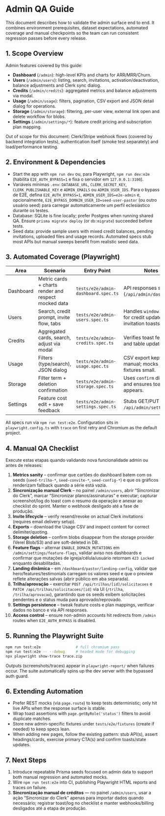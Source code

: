 ﻿# Admin QA Guide

This document describes how to validate the admin surface end to end. It combines environment prerequisites, dataset expectations, automated coverage and manual checkpoints so the team can run consistent regression passes before every release.

## 1. Scope Overview
Admin features covered by this guide:
- **Dashboard** (`/admin`): high-level KPIs and charts for ARR/MRR/Churn.
- **Users** (`/admin/users`): listing, search, invitations, activation/deactivation, balance adjustments and Clerk sync dialog.
- **Credits** (`/admin/credits`): aggregated metrics and balance adjustments via modal.
- **Usage** (`/admin/usage`): filters, pagination, CSV export and JSON detail dialog for operations.
- **Storage** (`/admin/storage`): filtering, per-user view, external link open and delete workflow for blobs.
- **Settings** (`/admin/settings/*`): feature credit pricing and subscription plan mapping.

Out of scope for this document: Clerk/Stripe webhook flows (covered by backend integration tests), authentication itself (smoke test separately) and load/performance testing.

## 2. Environment & Dependencies
- Start the app with `npm run dev` ou, para Playwright, `npm run dev:e2e` (habilita `E2E_AUTH_BYPASS=1` e fixa o servidor em `127.0.0.1:3100`).
- Variáveis mínimas `.env`: `DATABASE_URL`, `CLERK_SECRET_KEY`, `CLERK_PUBLISHABLE_KEY` e `ADMIN_EMAILS` ou `ADMIN_USER_IDS`. Para o bypass de E2E, defina `E2E_AUTH_BYPASS=1`, `ADMIN_USER_IDS=e2e-admin` e, opcionalmente, `E2E_BYPASS_DOMAIN_USER_ID=seed-user-pastor` (ou outro usuário seed) para carregar automaticamente um perfil eclesiástico durante os testes.
- Database: SQLite is fine locally; prefer Postgres when running shared QA. Ensure `prisma migrate deploy` (or `db:migrate`) succeeded before tests.
- Seed data: provide sample users with mixed credit balances, pending invitations, uploaded files and usage records. Automated specs stub most APIs but manual sweeps benefit from realistic seed data.

## 3. Automated Coverage (Playwright)
| Area | Scenario | Entry Point | Notes |
| --- | --- | --- | --- |
| Dashboard | Metric cards + charts render and respect mocked data | `tests/e2e/admin-dashboard.spec.ts` | API responses stubbed (`/api/admin/dashboard`). |
| Users | Search, credit prompt, invite flow, tabs | `tests/e2e/admin-users.spec.ts` | Handles `window.prompt` for credit update and invitation toasts. |
| Credits | Aggregated cards, search, adjust via modal | `tests/e2e/admin-credits.spec.ts` | Verifies toast feedback and table update. |
| Usage | Filters (type/search), JSON dialog | `tests/e2e/admin-usage.spec.ts` | CSV export kept manual; mocks keep fixtures small. |
| Storage | Filter term + deletion confirmation | `tests/e2e/admin-storage.spec.ts` | Uses `confirm` dialog and ensures toast appears. |
| Settings | Feature cost edit + save feedback | `tests/e2e/admin-settings.spec.ts` | Stubs GET/PUT to `/api/admin/settings`. |

All specs run via `npm run test:e2e`. Configuration sits in `playwright.config.ts` with `trace` on first retry and Chromium as the default project.

## 4. Manual QA Checklist
Execute estas etapas quando validando nova funcionalidade admin ou antes de releases:
1. **Metrics sanity** – confirmar que cartões do dashboard batem com os seeds (`seed-trilha-*`, `seed-convite-*`, `seed-config-*`) e que os gráficos renderizam fallback quando a série está vazia.
2. **Sincronização manual Clerk** – no painel `/admin/users`, abrir “Sincronizar do Clerk”, marcar “Sincronizar planos/assinaturas” e executar; capturar screenshot/log do toast com o resumo da operação e anexar ao checklist do sprint. Manter o webhook desligado até a fase de produção.
3. **Invite lifecycle** – verify resend/revoke on actual Clerk invitations (requires email delivery setup).
4. **Exports** – download the Usage CSV and inspect content for correct delimiter/quoting.
5. **Storage deletion** – confirm blobs disappear from the storage provider (Verel Blob/S3) and are soft-deleted in DB.
6. **Feature flags** – alternar `ENABLE_DOMAIN_MUTATIONS` em `/admin/settings/feature-flags`, validar aviso nos dashboards e confirmar que mutações de igreja/célula/usuário retornam `423 Locked` enquanto desabilitadas.
7. **Landing dinâmica** – em `/dashboard/pastor/landing-config`, validar que hero/features/testimonials carregam os valores seed e que o preview reflete alterações salvas (abrir público em aba separada).
8. **Trilha/aprovação** – exercitar `POST /api/trilhas/[id]/solicitacoes` e `PATCH /api/trilhas/solicitacoes/[id]` via UI (`/trilha`, `/trilha/aprovacao`), garantindo que os seeds exibem solicitações pendentes e o status muda para aprovado/reprovado.
9. **Settings persistence** – tweak feature costs e plan mappings, verificar dados no banco e via API responses.
10. **Access control** – ensure non-admin accounts hit redirects from `/admin` routes when `E2E_AUTH_BYPASS` is disabled.

## 5. Running the Playwright Suite
```bash
npm run test:e2e                # full chromium pass
npm run test:e2e -- --debug     # headed mode for debugging
npx playwright show-trace trace.zip
```
Outputs (screenshots/traces) appear in `playwright-report/` when failures occur. The suite automatically spins up the dev server with the bypassed auth guard.

## 6. Extending Automation
- Prefer REST mocks (via `page.route`) to keep tests deterministic; only hit live APIs when the response surface is stable.
- Wrap toast assertions with `page.getByRole('status')` filters to avoid duplicate matches.
- Store new admin-specific fixtures under `tests/e2e/fixtures` (create if needed) to keep specs lean.
- When adding new pages, follow the existing pattern: stub API(s), assert headings/cards, exercise primary CTA(s) and confirm toasts/state updates.

## 7. Next Steps
1. Introduce repeatable Prisma seeds focused on admin data to support both manual regression and automated mocks.
2. Wire `npm run test:e2e` into CI, publishing Playwright HTML reports and traces on failure.
3. **Sincronização manual de créditos** — no painel `/admin/users`, usar a ação “Sincronizar do Clerk” apenas para importar dados quando necessário; registrar toast/log no checklist e manter webhooks/billing desligados até a etapa de produção.
